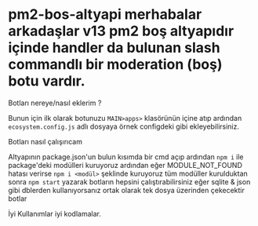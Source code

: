 # pm2-bos-altyapi merhabalar arkadaşlar v13 pm2 boş altyapıdır içinde handler da bulunan slash commandlı bir moderation (boş) botu vardır.


Botları nereye/nasıl eklerim ?

Bunun için ilk olarak botunuzu `MAIN>apps>` klasörünün içine atıp ardından `ecosystem.config.js` adlı dosyaya örnek configdeki gibi ekleyebilirsiniz.  

Botları nasıl çalışırıcam

Altyapının package.json'un bulun kısımda bir cmd açıp ardından `npm i` ile package'deki modülleri kuruyoruz ardından eğer MODULE_NOT_FOUND hatası verirse `npm i <modül>` şeklinde kuruyoruz tüm modüller kurulduktan sonra `npm start` yazarak botların hepsini çalıştırabilirsiniz eğer sqlite & json gibi dblerden kullanıyorsanız ortak olarak tek dosya üzerinden çekecektir botlar


İyi Kullanımlar iyi kodlamalar.
